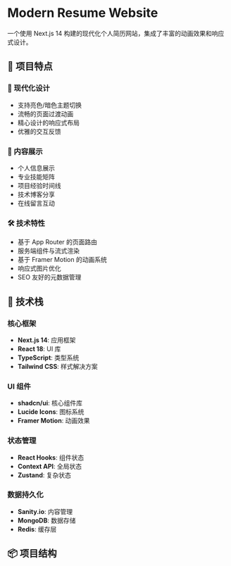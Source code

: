 # Modern Resume Website

一个使用 Next.js 14 构建的现代化个人简历网站，集成了丰富的动画效果和响应式设计。

## 🌟 项目特点

### 🎨 现代化设计
- 支持亮色/暗色主题切换
- 流畅的页面过渡动画
- 精心设计的响应式布局
- 优雅的交互反馈

### 💼 内容展示
- 个人信息展示
- 专业技能矩阵
- 项目经验时间线
- 技术博客分享
- 在线留言互动

### 🛠 技术特性
- 基于 App Router 的页面路由
- 服务端组件与流式渲染
- 基于 Framer Motion 的动画系统
- 响应式图片优化
- SEO 友好的元数据管理

## 🚀 技术栈

### 核心框架
- **Next.js 14**: 应用框架
- **React 18**: UI 库
- **TypeScript**: 类型系统
- **Tailwind CSS**: 样式解决方案

### UI 组件
- **shadcn/ui**: 核心组件库
- **Lucide Icons**: 图标系统
- **Framer Motion**: 动画效果

### 状态管理
- **React Hooks**: 组件状态
- **Context API**: 全局状态
- **Zustand**: 复杂状态

### 数据持久化
- **Sanity.io**: 内容管理
- **MongoDB**: 数据存储
- **Redis**: 缓存层

## 📦 项目结构

